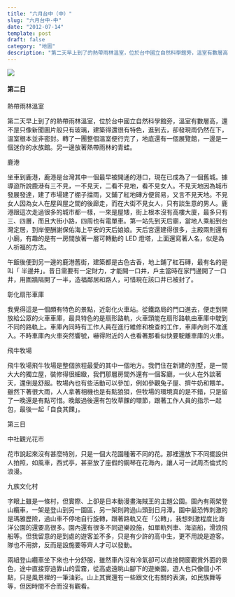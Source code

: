 ```yaml
---
title: "六月台中（中）"
slug: "六月台中-中"
date: "2012-07-14"
template: post
draft: false
category: "地圖"
description: "第二天早上到了的熱帶雨林溫室，位於台中國立自然科學館旁，溫室有數層高，還不是只像新聞圖片般只有玻璃，建築得還很有特色，進到去，卻發現雨仍然在下，溫室根本並非密封。轉了一團整個溫室便行完了，地底還有一個展覽館，一邊是一個迷你的水族館。另一邊放著熱帶雨林的青蛙。"
---
```


![](/media/8296174115_24ff0e473d_b.jpg)

#### 第二日

熱帶雨林溫室

第二天早上到了的熱帶雨林溫室，位於台中國立自然科學館旁，溫室有數層高，還不是只像新聞圖片般只有玻璃，建築得還很有特色，進到去，卻發現雨仍然在下，溫室根本並非密封。轉了一團整個溫室便行完了，地底還有一個展覽館，一邊是一個迷你的水族館。另一邊放著熱帶雨林的青蛙。

鹿港

坐車到鹿港，鹿港是台灣其中一個最早被開通的港口，現在已成為了一個舊城。據導遊所說鹿港有三不見，一不見天，二看不見地，看不見女人。不見天地因為城市發展發達，建了市場建了棚子擋雨，又鋪了紅地磚方便貿易，又言不見天地。不見女人因為女人在屋與屋之間的後廊走，而在大街不見女人，只有談生意的男人。鹿港跟這次走過很多的城市都一樣，一來是屋矮，街上根本沒有高樓大廈，最多只有三、四層，而且大街小路，四周也有電單車。第一站先到天后廟，當地人乘船到台灣定居，到岸便酬謝保佑海上平安的天后娘娘。天后宮還建得很多，主殿兩則還有小廟，有趣的是有一房間放著一層可轉動的 LED 燈塔，上面還寫著人名，似是為人祈福的方法。

午飯後便到另一邊的鹿港舊街，建築都是古色古香，地上鋪了紅石磚，最有名的是叫「 半邊井」。昔日需要有一定財力，才能開一口井，戶主當時在家門邊開了一口井，用圍牆隔開了一半，造福鄰居和路人，可惜現在該口井已被封了。

彰化扇形車庫

我覺得這是一個頗有特色的景點，近彰化火車站。從鐵路局的門口進去，便走到開放給公眾的火車車庫，最具特色的是扇形路軌，火車頭能在扇形路軌由車庫中駛到不同的路軌上。車庫內同時有工作人員在進行維修和檢查的工作，車庫內則不准進入。不時車庫內火車突然響號，嚇得附近的人也看著那看似快要駛離車庫的火車。

飛牛牧場

飛牛牧場飛牛牧場是整個旅程最愛的其中一個地方。我們住在新建的別墅，是一間大大的獨立屋，裝修得很細緻，我們那層房間外還有一個客廳，一伙人在外談著天，還倒是舒服。牧場內也有些活動可以參加，例如參觀兔子屋、擠牛奶和餵羊。雖然下著很大雨，人人拿著相機也是有點狼狽，但牧場的環境真的是不錯，只是留了一晚還是有點可惜。晚飯過後還有包牧草餜的環節，跟著工作人員的指示一起包，最後一起「自食其餜」。

第三日

中社觀光花市

花市說起來沒有甚麼特別，只是一個大花園種著不同的花。那裡還放下不同擺設供人拍照，如風車，西式亭，甚至放了座假的鋼琴在花海內，讓人可一試周杰倫式的浪漫。

九族文化村

字眼上雖是一條村，但實際、上卻是日本動漫畫海賊王的主題公園。園內有兩架登山纜車，一架是登山到另一園區，另一架則跨過山頭到日月潭。園中最恐怖刺激的是瑪雅歷險，過山車不停地自行旋轉，跟著路軌又在「公轉」，我想刺激程度比海洋公園的還要高很多。園內還有很多不同遊樂設施，如單軌列車、海盜船，滑浪飛船等。但我留意的是到處的遊客並不多，只是有少許的高中生，更不用說是遊客。隊也不用排，反而是設施要等齊人才可以發動。

兩組登山纜車坐下來也十分舒服，雖然車內沒有冷氣卻可以直接開窗觀賞外面的景色，途中直接穿過靠山的雲霧，從高處遠眺山腳下的遊樂園，遊人也只像個小不點，只是風景裡的一筆油彩。山上其實還有一些跟文化有關的表演，如民族舞等等，但因時間不合而沒有觀看。
